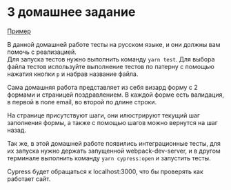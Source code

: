 # 3 домашнее задание

[Пример](http://5a6b88eaa6188f1b6e4af50b.fervent-bhabha-97d6f9.netlify.com)

В данной домашней работе тесты на русском языке, и они должны вам помочь с реализацией.<br/>
Для запуска тестов нужно выполнить команду `yarn test`. Для выбора файла тестов используйте выполнение тестов по патерну
с помощью нажатия кнопки `p` и набрав название файла.

Сама домашняя работа представляет из себя визард форму с 2 формами и страницей поздравлением. В каждой форме есть валидация,
в первой в поле email, во второй по длине строки.

На странице присутствуют шаги, они илюстрируют текущий шаг заполнения формы, а также с помощью шагов можно вернутся на шаг назад.

Так же, в этой домашней работе появились интеграционные тесты, для их запуска нужно держать запущенной webpack-dev-server, и в другом терминале выполнить команду `yarn cypress:open` и запустить тесты.

Cypress будет обращаться к localhost:3000, что бы проверять как работает сайт.

